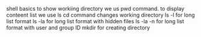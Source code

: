 shell basics
 to show workiing directory we us pwd command. to display conteent list we use ls
cd command changes working directory
ls -l for long list format
ls -la for long list format with hidden files
ls -la -n for long list format with user and group ID
mkdir for creating directory
